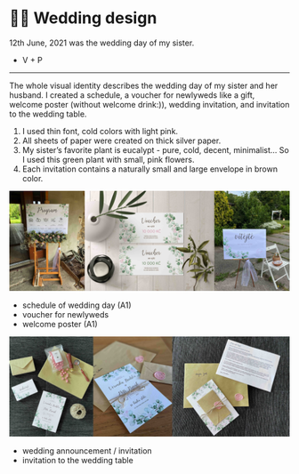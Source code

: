 # 🌸🌿 Wedding design

12th June, 2021 was the wedding day of my sister.

- V + P
---
The whole visual identity describes the wedding day of my sister and her husband.
I created a schedule, a voucher for newlyweds like a gift, welcome poster (without welcome drink:)), wedding invitation, and invitation to the wedding table.

1. I used thin font, cold colors with light pink. 
2. All sheets of paper were created on thick silver paper.
3. My sister’s favorite plant is eucalypt - pure, cold, decent, minimalist… So I used this green plant with small, pink flowers.
4. Each invitation contains a naturally small and large envelope in brown color.

![Alt text description.](kolaz.jpg)

- schedule of wedding day (A1)
- voucher for newlyweds
- welcome poster (A1)

![Alt text description.](kolaz2.jpg)

- wedding announcement / invitation
- invitation to the wedding table


